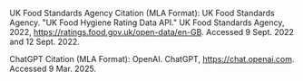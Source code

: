 UK Food Standards Agency Citation (MLA Format):
UK Food Standards Agency. "UK Food Hygiene Rating Data API." UK Food Standards Agency, 2022, https://ratings.food.gov.uk/open-data/en-GB. Accessed 9 Sept. 2022 and 12 Sept. 2022.

ChatGPT Citation (MLA Format):
OpenAI. ChatGPT, https://chat.openai.com. Accessed 9 Mar. 2025.

